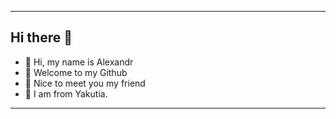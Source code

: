 ___
## Hi there 👋
- 🔭 Hi, my name is Alexandr
- 🌱 Welcome to my Github
- 👯 Nice to meet you my friend
- 🤔 I am from Yakutia.
___





